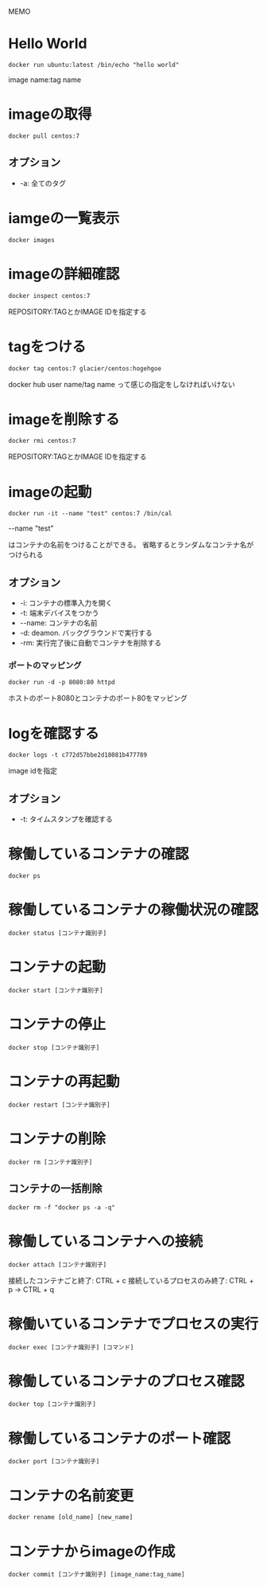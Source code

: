 MEMO

# Hello World

```
docker run ubuntu:latest /bin/echo "hello world"
```

image name:tag name


# imageの取得

```
docker pull centos:7
```

## オプション

 * -a: 全てのタグ


# iamgeの一覧表示 
```
docker images
```

# imageの詳細確認

```
docker inspect centos:7
```

REPOSITORY:TAGとかIMAGE IDを指定する

# tagをつける

```
docker tag centos:7 glacier/centos:hogehgoe
```

docker hub user name/tag name
って感じの指定をしなければいけない

# imageを削除する

```
docker rmi centos:7
```

REPOSITORY:TAGとかIMAGE IDを指定する

# imageの起動

```
docker run -it --name "test" centos:7 /bin/cal
```

--name "test"

はコンテナの名前をつけることができる。
省略するとランダムなコンテナ名がつけられる

## オプション

 * -i: コンテナの標準入力を開く
 * -t: 端末デバイスをつかう
 * --name: コンテナの名前
 * -d: deamon. バックグラウンドで実行する
 * -rm: 実行完了後に自動でコンテナを削除する

### ポートのマッピング

```
docker run -d -p 8080:80 httpd
```

ホストのポート8080とコンテナのポート80をマッピング

# logを確認する

```
docker logs -t c772d57bbe2d18081b477789
```

image idを指定

## オプション

 * -t: タイムスタンプを確認する

# 稼働しているコンテナの確認

```
docker ps
```

# 稼働しているコンテナの稼働状況の確認

```
docker status [コンテナ識別子]
```

# コンテナの起動

```
docker start [コンテナ識別子]
```

# コンテナの停止

```
docker stop [コンテナ識別子]
```

# コンテナの再起動

```
docker restart [コンテナ識別子]
```

# コンテナの削除

```
docker rm [コンテナ識別子]
```

## コンテナの一括削除

```
docker rm -f "docker ps -a -q"
```

# 稼働しているコンテナへの接続

```
docker attach [コンテナ識別子]
```

接続したコンテナごと終了: CTRL + c
接続しているプロセスのみ終了: CTRL + p -> CTRL + q

# 稼働いているコンテナでプロセスの実行

```
docker exec [コンテナ識別子] [コマンド]
```

# 稼働しているコンテナのプロセス確認

```
docker top [コンテナ識別子]
```

# 稼働しているコンテナのポート確認

```
docker port [コンテナ識別子]
```

# コンテナの名前変更

```
docker rename [old_name] [new_name]
```

# コンテナからimageの作成

```
docker commit [コンテナ識別子] [image_name:tag_name]
```



